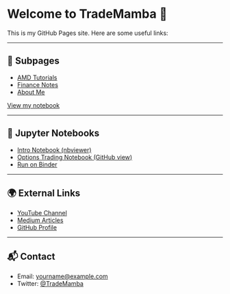 # Welcome to TradeMamba 🎉

This is my GitHub Pages site. Here are some useful links:

---

## 🔗 Subpages
- [AMD Tutorials](/amdtutorials/)  
- [Finance Notes](/finance/)  
- [About Me](/about/)


[View my notebook](finance/Bible%20Rag%20Actual.ipynb)


 
---

## 📓 Jupyter Notebooks
- [Intro Notebook (nbviewer)](https://nbviewer.org/github/TradeMamba/amdtutorials/blob/main/notebooks/intro.ipynb)  
- [Options Trading Notebook (GitHub view)](https://github.com/TradeMamba/amdtutorials/blob/main/notebooks/options_trading.ipynb)  
- [Run on Binder](https://mybinder.org/v2/gh/TradeMamba/amdtutorials/HEAD?labpath=notebooks/intro.ipynb)

---

## 🌍 External Links
- [YouTube Channel](https://youtube.com)  
- [Medium Articles](https://medium.com/@TradeMamba)  
- [GitHub Profile](https://github.com/TradeMamba)

---

## 📬 Contact
- Email: [yourname@example.com](mailto:yourname@example.com)
- Twitter: [@TradeMamba](https://twitter.com/TradeMamba)
